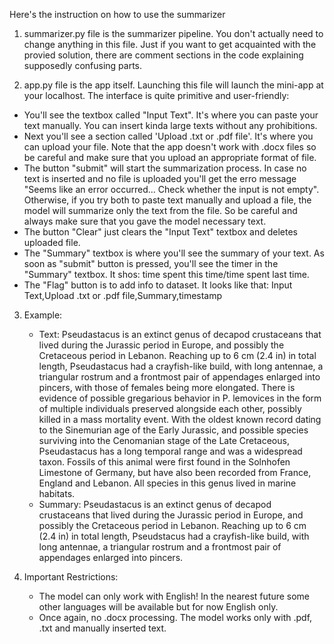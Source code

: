 Here's the instruction on how to use the summarizer


1) summarizer.py file is the summarizer pipeline. You don't actually need to change anything in this file.
Just if you want to get acquainted with the provied solution, there are comment sections in the code explaining
supposedly confusing parts.


2) app.py file is the app itself. Launching this file will launch the mini-app at your localhost. The interface
is quite primitive and user-friendly:
  - You'll see the textbox called "Input Text". It's where you can paste your text manually. You can insert kinda
large texts without any prohibitions.
  - Next you'll see a section called 'Upload .txt or .pdf file'. It's where you can upload your file. Note that
the app doesn't work with .docx files so be careful and make sure that you upload an appropriate format of file.
  - The button "submit" will start the summarization process. In case no text is inserted and no file is uploaded
you'll get the erro message "Seems like an error occurred... Check whether the input is not empty". Otherwise,
if you try both to paste text manually and upload a file, the model will summarize only the text from the file.
So be careful and always make sure that you gave the model necessary text.
  - The button "Clear" just clears the "Input Text" textbox and deletes uploaded file.
  - The "Summary" textbox is where you'll see the summary of your text. As soon as "submit" button is pressed,
you'll see the timer in the "Summary" textbox. It shos: time spent this time/time spent last time.
  - The "Flag" button is to add info to dataset. It looks like that: Input Text,Upload .txt or .pdf file,Summary,timestamp


3) Example:
   - Text:
     Pseudastacus is an extinct genus of decapod crustaceans that lived during the Jurassic period in Europe, and possibly
    the Cretaceous period in Lebanon. Reaching up to 6 cm (2.4 in) in total length, Pseudastacus had a crayfish-like build,
    with long antennae, a triangular rostrum and a frontmost pair of appendages enlarged into pincers, with those of females
    being more elongated. There is evidence of possible gregarious behavior in P. lemovices in the form of multiple individuals
    preserved alongside each other, possibly killed in a mass mortality event. With the oldest known record dating to the
    Sinemurian age of the Early Jurassic, and possible species surviving into the Cenomanian stage of the Late Cretaceous,
    Pseudastacus has a long temporal range and was a widespread taxon. Fossils of this animal were first found in the Solnhofen
    Limestone of Germany, but have also been recorded from France, England and Lebanon. All species in this genus lived in marine habitats.
   - Summary:
       Pseudastacus is an extinct genus of decapod crustaceans that lived during the Jurassic period in Europe, and possibly the Cretaceous period
     in Lebanon. Reaching up to 6 cm (2.4 in) in total length, Pseudstacus had a crayfish-like build, with long antennae, a triangular rostrum and
     a frontmost pair of appendages enlarged into pincers.

4) Important Restrictions:
   - The model can only work with English! In the nearest future some other languages will be available but for now English only.
   - Once again, no .docx processing. The model works only with .pdf, .txt and manually inserted text.
